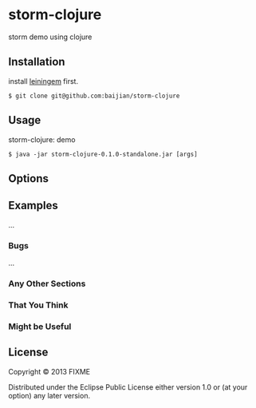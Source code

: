 # storm-clojure

storm demo using clojure

## Installation

install [leiningem](https://github.com/technomancy/leiningen) first.

```
$ git clone git@github.com:baijian/storm-clojure
```

## Usage

storm-clojure: demo

    $ java -jar storm-clojure-0.1.0-standalone.jar [args]

## Options


## Examples

...

### Bugs

...

### Any Other Sections
### That You Think
### Might be Useful

## License

Copyright © 2013 FIXME

Distributed under the Eclipse Public License either version 1.0 or (at
your option) any later version.
